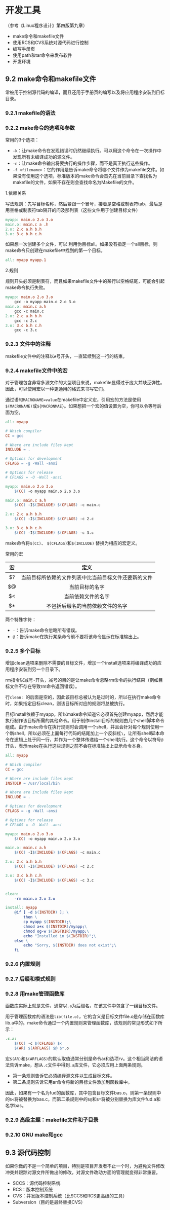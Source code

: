# 开发工具

（参考《Linux程序设计》第四版第九章）

- make命令和makefile文件
- 使用RCS和CVS系统对源代码进行控制
- 编写手册页
- 使用path和tar命令来发布软件
- 开发环境

## 9.2 make命令和makefile文件

常被用于控制源代码的编译，而且还用于手册页的编写以及将应用程序安装到目标目录。

### 9.2.1 makefile的语法



### 9.2.2 make命令的选项和参数

常用的3个选项：

- `-k`：让make命令在发现错误时仍然继续执行。可以用这个命令在一次操作中发现所有未编译成功的源文件。
- `-n`：让make命令输出将要执行的操作步骤，而不是真正执行这些操作。
- `-f <filename>`：它的作用是告诉make命令将哪个文件作为makefile文件。如果没有使用这个选项，标准版本的make命令会首先在当前目录下查找名为makefile的文件，如果不存在则会查找命名为Makefile的文件。

1.依赖关系

写法规则：先写目标名称，然后紧跟一个冒号，接着是空格或制表符tab，最后是用空格或制表符tab隔开的问及那列表（这些文件用于创建目标文件）

```makefile
myapp: main.o 2.o 3.o
main.o: main.c a .h
2.o: 2.c a.h b.h
3.o: 3.c b.h c.h
```

如果想一次创建多个文件，可以 利用伪目标all。如果没有指定一个all目标，则make命令只创建在makefile中找到的第一个目标。

```makefile
all: myapp myapp.1
```

2.规则

规则开头必须是制表符，而且如果makefile文件中的某行以空格结尾，可能会引起make命令执行失败。

```makefile
myapp: main.o 2.o 3.o
	gcc -o myapp main.o 2.o 3.o
main.o: main.c a.h
	gcc -c main.c
2.o: 2.c a.h b.h
	gcc -c 2.c
3.o: 3.c b.h c.h
	gcc -c 3.c
```

### 9.2.3 文件中的注释

makefile文件中的注释以`#`号开头，一直延续到这一行的结束。

### 9.2.4 makefile文件中的宏

对于管理包含非常多源文件的大型项目来说，makefile显得过于庞大并缺乏弹性。因此，可以使用宏以一种更通用的格式来书写它们。

通过语句`MACRONAME=value`在makefile中定义宏，引用宏的方法是使用`$(MACRONAME)`或`${MACRONMAE}`。如果想把一个宏的值设置为空，你可以令等号后面为空。

```makefile
all: myapp

# Which compiler
CC = gcc

# Where are include files kept
INCLUDE = .

# Options for development
CFLAGS = -g -Wall -ansi

# Options for release
# CFLAGS = -O -Wall -ansi

myapp: main.o 2.o 3.o
	$(CC) -o myapp main.o 2.o 3.o

main.o: main.c a.h
	$(CC) -I$(INCLUDE) $(CFLAGS) -c main.c

2.o: 2.c a.h b.h
	$(CC) -I$(INCLUDE) $(CFLAGS) -c 2.c

3.o: 3.c b.h c.h
	$(CC) -I$(INCLUDE) $(CFLAGS) -c 3.c
```

make命令将`$(CC)`、 `$(CFLAGS)`和`$(INCLUDE)` 替换为相应的宏定义。

常用的宏

|  宏  |                         定义                         |
| :--: | :--------------------------------------------------: |
|  $?  | 当前目标所依赖的文件列表中比当前目标文件还要新的文件 |
|  $@  |                    当前目标的名字                    |
|  $<  |                  当前依赖文件的名字                  |
|  $*  |           不包括后缀名的当前依赖文件的名字           |

两个特殊字符：

- `-`：告诉make命令忽略所有错误。
- `@`：告诉make在执行某条命令前不要将该命令显示在标准输出上。

### 9.2.5 多个目标

增加clean选项来删除不需要的目标文件，增加一个install选项来将编译成功的应用程序安装到另一个目录下。

rm指令以减号`-`开头，减号的目的是让make命令忽略rm命令的执行结果（例如目标文件不存在导致rm命令返回错误）。

行`clean: `的后面是空的，因此该目标总被认为是过时的，所以在执行make命令时，如果指定目标clean，则该目标所对应的规则将总被执行。

目标install依赖于myapp，所以make命令知道它必须首先创建myapp，然后才能执行制作该目标所需的其他命令。用于制作install目标的规则由几个shell脚本命令组成。由于make命令在执行规则时会调用一个shell，并且会针对每个规则使用一个新shell，所以必须在上面每行代码的结尾加上一个反斜杠`\`，让所有shell脚本命令在逻辑上处于同一行，并作为一个整体传递给一个shell执行。这个命令以符号`@`开头，表示make在执行这些规则之前不会在标准输出上显示命令本身。

```makefile
all: myapp

# Which compiler
CC = gcc

# Where are include files kept
INSTDIR = /usr/local/bin

# Where are include files kept
INCLUDE = .

# Options for development
CFLAGS = -g -Wall -ansi

# Options for release
# CFLAGS = -O -Wall -ansi

myapp: main.o 2.o 3.o
	$(CC) -o myapp main.o 2.o 3.o

main.o: main.c a.h
	$(CC) -I$(INCLUDE) $(CFLAGS) -c main.c

2.o: 2.c a.h b.h
	$(CC) -I$(INCLUDE) $(CFLAGS) -c 2.c

3.o: 3.c b.h c.h
	$(CC) -I$(INCLUDE) $(CFLAGS) -c 3.c


clean:
	-rm main.o 2.o 3.o

install: myapp
	@if [ -d $(INSTDIR) ]; \
		then \
		cp myapp $(INSTDIR);\
		chmod a+x $(INSTDIR)/myapp;\
		chmod og-w $(INSTDIR)/myapp;\
		echo "Installed in $(INSTDIR)";\
	else \
		echo "Sorry, $(INSTDIR) does not exist";\
	fi
```

### 9.2.6 内置规则



### 9.2.7 后缀和模式规则



### 9.2.8 用make管理函数库

函数库实际上就是文件，通常以`.a`为后缀名，在该文件中包含了一组目标文件。

用于管理函数库的语法是`lib(file.o)`，它的含义是目标文件file.o是存储在函数库lib.a中的。make命令通过一个内置规则来管理函数库，该规则的常见形式如下所示：

```makefile
.c.a:
	$(CC) -c $(CFLAGS) $<
	$(AR) $(ARFLAGS) $@ $*.o
```

宏`$(AR)`和`$(ARFLAGS)`的默认取值通常分别是命令ar和选项rv。这个相当简洁的语法告诉make，想从`.c`文件中得到`.a`库文件，它必须应用上面两条规则。

- 第一条规则告诉它必须编译源文件以生成目标文件。
- 第二条规则告诉它用ar命令将新的目标文件添加到函数库中。

因此，如果有一个名为fud的函数库，其中包含目标文件bas.o，则第一条规则中的`$<`将被替换为bas.c，而第二条规则中的`$@`和`$*`将被分别替换为库文件fud.a和名字bas。

### 9.2.9 高级主题：makefile文件和子目录



### 9.2.10 GNU make和gcc



## 9.3 源代码控制

如果你做的不是一个简单的项目，特别是项目开发者不止一个时，为避免文件修改冲突并跟踪对源文件所做出的修改，对源文件改动方面的管理就变得非常重要。

- SCCS：源代码控制系统
- RCS：版本控制系统
- CVS：并发版本控制系统（比SCCS和RCS更高级的工具）
- Subversion（目的是最终替换CVS）


